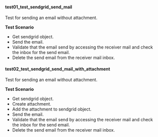#### test01_test_sendgrid_send_mail
Test for sending an email without attachment.

**Test Scenario**
- Get sendgrid object.
- Send the email.
- Validate that the email send by accessing the receiver mail and check the inbox for the send email.
- Delete the send email from the receiver mail inbox.
#### test02_test_sendgrid_send_mail_with_attachment
Test for sending an email without attachment.

**Test Scenario**
- Get sendgrid object.
- Create attachment.
- Add the attachment to sendgrid object.
- Send the email.
- Validate that the email send by accessing the receiver mail and check the inbox for the send email.
- Delete the send email from the receiver mail inbox.
